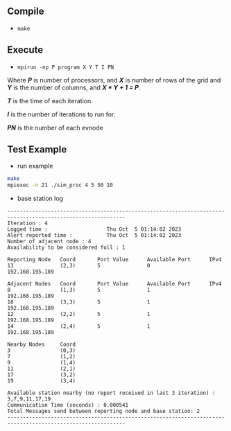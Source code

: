 ## Compile
* `make`

## Execute
* `mpirun -np P program X Y T I PN`

Where ***P*** is number of processors, 
and ***X*** is number of rows of the grid and ***Y*** is the number of columns, and ***X * Y + 1 = P***. 

***T*** is the time of each iteration.

***I*** is the number of iterations to run for.

***PN*** is the number of each evnode

## Test Example

* run example
```bash
make
mpiexec -n 21 ./sim_proc 4 5 50 10
```

* base station log
```
------------------------------------------------------------------------------------------------------------
Iteration : 4
Logged time : 					Thu Oct  5 01:14:02 2023
Alert reported time : 			Thu Oct  5 01:14:02 2023
Number of adjacent node : 4
Availability to be considered full : 1

Reporting Node 	 Coord 		 Port Value 	 Available Port 	 IPv4
13				 (2,3)		 5				 0					 192.168.195.189

Adjacent Nodes 	 Coord 		 Port Value 	 Available Port 	 IPv4
8				 (1,3)		 5				 1					 192.168.195.189
18				 (3,3)		 5				 1					 192.168.195.189
12				 (2,2)		 5				 1					 192.168.195.189
14				 (2,4)		 5				 1					 192.168.195.189

Nearby Nodes 	 Coord 	
3				 (0,3)
7				 (1,2)
9				 (1,4)
11				 (2,1)
17				 (3,2)
19				 (3,4)

Available station nearby (no report received in last 3 iteration) : 3,7,9,11,17,19
Communication Time (seconds) : 0.000541
Total Messages send between reporting node and base station: 2
------------------------------------------------------------------------------------------------------------
```